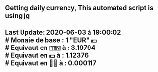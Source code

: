 ## Getting daily currency, This automated script is using [jq](https://stedolan.github.io/jq/)
## Last Update:  2020-06-03 à 19:00:02 </br># Monaie de base : 1 "EUR" 💶 </br> # Equivaut en 🇹🇳 à :  3.19794 </br> # Equivaut en 💵 à : 1.12376</br> # Equivaut en 🐱‍💻 à :  0.000117
